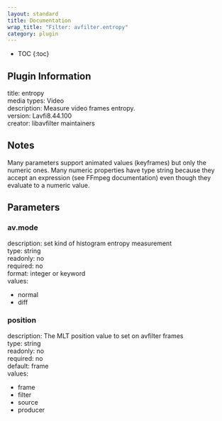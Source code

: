 ```yaml
---
layout: standard
title: Documentation
wrap_title: "Filter: avfilter.entropy"
category: plugin
---
```

* TOC
{:toc}

## Plugin Information

title: entropy  
media types:
Video  
description: Measure video frames entropy.  
version: Lavfi8.44.100  
creator: libavfilter maintainers  

## Notes

Many parameters support animated values (keyframes) but only the numeric ones. Many numeric properties have type string because they accept an expression (see FFmpeg documentation) even though they evaluate to a numeric value.

## Parameters

### av.mode

  
description:
set kind of histogram entropy measurement  
type: string  
readonly: no  
required: no  
format: integer or keyword  
values:  

* normal
* diff

### position

  
description:
The MLT position value to set on avfilter frames  
type: string  
readonly: no  
required: no  
default: frame  
values:  

* frame
* filter
* source
* producer

